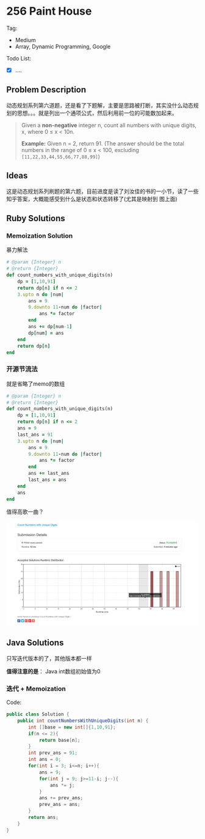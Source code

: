 # 256 Paint House

Tag:

- Medium
- Array, Dynamic Programming, Google

Todo List:

- [x] ....


## Problem Description

动态规划系列第六道题，还是看了下题解，主要是思路被打断，其实没什么动态规划的思想。。。就是列出一个通项公式，然后利用前一位的可能数加起来。

>  Given a **non-negative** integer n, count all numbers with unique digits, x, where 0 ≤ x < 10n.
>
>   **Example:**
>  Given n = 2, return 91. (The answer should be the total numbers in the range of 0 ≤ x < 100, excluding `[11,22,33,44,55,66,77,88,99]`)

## Ideas 

这是动态规划系列刷题的第六题，目前进度是读了刘汝佳的书的一小节，读了一些知乎答案，大概能感受到什么是状态和状态转移了(尤其是映射到 图上面)



## Ruby Solutions

### Memoization Solution

暴力解法

```ruby
# @param {Integer} n
# @return {Integer}
def count_numbers_with_unique_digits(n)
    dp = [1,10,91]
    return dp[n] if n <= 2
    3.upto n do |num|
        ans = 9
        9.downto 11-num do |factor|
            ans *= factor
        end
        ans += dp[num-1]
        dp[num] = ans
    end
    return dp[n]
end
```

### 开源节流法

就是省略了memo的数组

```ruby
# @param {Integer} n
# @return {Integer}
def count_numbers_with_unique_digits(n)
    dp = [1,10,91]
    return dp[n] if n <= 2
    ans = 9
    last_ans = 91
    3.upto n do |num|
        ans = 9
        9.downto 11-num do |factor|
            ans *= factor
        end
        ans += last_ans
        last_ans = ans
    end
    ans
end
```

值得高歌一曲？

![Beat 100%](./count_number.png)

## Java Solutions

只写迭代版本的了，其他版本都一样

**值得注意的是**： Java int数组初始值为0

### 迭代 + Memoization

Code:

```java
public class Solution {
    public int countNumbersWithUniqueDigits(int n) {
        int []base = new int[]{1,10,91};
        if(n <= 2){
            return base[n];
        }
        int prev_ans = 91;
        int ans = 0;
        for(int i = 3; i<=n; i++){
            ans = 9;
            for(int j = 9; j>=11-i; j--){
                ans *= j;
            }
            ans += prev_ans;
            prev_ans = ans;
        }
        return ans;
    }
}
```

